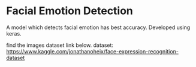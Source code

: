 
# Facial Emotion Detection

A model which detects facial emotion has best accuracy.
Developed using keras.

find the images dataset link below.
dataset: https://www.kaggle.com/jonathanoheix/face-expression-recognition-dataset
